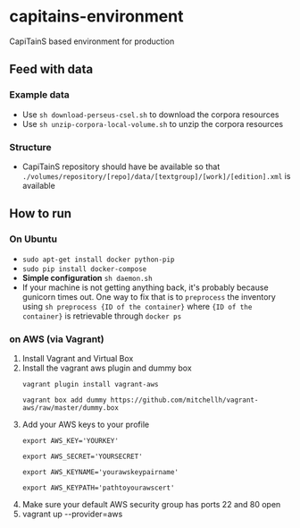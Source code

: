 # capitains-environment
CapiTainS based environment for production


## Feed with data

### Example data

- Use `sh download-perseus-csel.sh` to download the corpora resources
- Use `sh unzip-corpora-local-volume.sh` to unzip the corpora resources

### Structure

- CapiTainS repository should have be available so that `./volumes/repository/[repo]/data/[textgroup]/[work]/[edition].xml` is available

## How to run

### On Ubuntu

- `sudo apt-get install docker python-pip`
- `sudo pip install docker-compose`
- **Simple configuration** `sh daemon.sh`
- If your machine is not getting anything back, it's probably because gunicorn times out. One way to fix that is to `preprocess` the inventory using `sh preprocess {ID of the container}` where `{ID of the container}` is retrievable through `docker ps`

### on AWS (via Vagrant)

1. Install Vagrant and Virtual Box
1. Install the vagrant aws plugin and dummy box
   ```
   vagrant plugin install vagrant-aws
   
   vagrant box add dummy https://github.com/mitchellh/vagrant-aws/raw/master/dummy.box
   ```
1. Add your AWS keys to your profile
    ```
    export AWS_KEY='YOURKEY'
    
    export AWS_SECRET='YOURSECRET'
    
    export AWS_KEYNAME='yourawskeypairname'
    
    export AWS_KEYPATH='pathtoyourawscert'
    ```
1. Make sure your default AWS security group has ports 22 and 80 open
1. vagrant up --provider=aws

